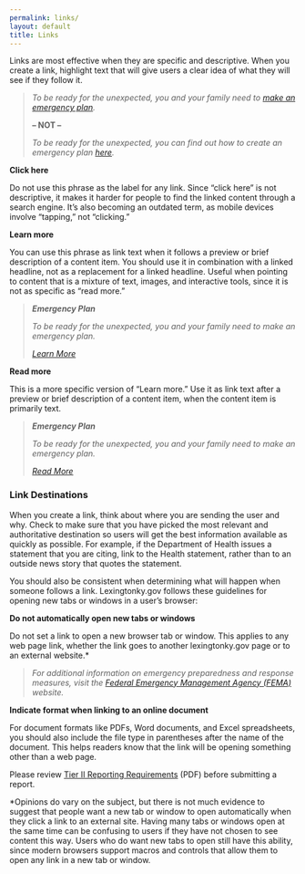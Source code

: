 ```yaml
---
permalink: links/
layout: default
title: Links
---
```


Links are most effective when they are specific and descriptive. When you create a link, highlight text that will give users a clear idea of what they will see if they follow it.

> *To be ready for the unexpected, you and your family need to [make an emergency plan](#).*
>
> **– NOT –**
>
> *To be ready for the unexpected, you can find out how to create an emergency plan [here](#).*

**Click here**

Do not use this phrase as the label for any link. Since “click here” is not descriptive, it makes it harder for people to find the linked content through a search engine. It’s also becoming an outdated term, as mobile devices involve “tapping,” not “clicking.”

**Learn more**

You can use this phrase as link text when it follows a preview or brief description of a content item. You should use it in combination with a linked headline, not as a replacement for a linked headline. Useful when pointing to content that is a mixture of text, images, and interactive tools, since it is not as specific as “read more.”

> **_Emergency Plan_**
>
> *To be ready for the unexpected, you and your family need to make an emergency plan.*
>
> *[Learn More](#)*

**Read more**

This is a more specific version of “Learn more.” Use it as link text after a preview or brief description of a content item, when the content item is primarily text.

> **_Emergency Plan_**
>
> *To be ready for the unexpected, you and your family need to make an emergency plan.*
>
> *[Read More](#)*

### Link Destinations

When you create a link, think about where you are sending the user and why. Check to make sure that you have picked the most relevant and authoritative destination so users will get the best information available as quickly as possible. For example, if the Department of Health issues a statement that you are citing, link to the Health statement, rather than to an outside news story that quotes the statement.

You should also be consistent when determining what will happen when someone follows a link. Lexingtonky.gov follows these guidelines for opening new tabs or windows in a user’s browser:

**Do not automatically open new tabs or windows**

Do not set a link to open a new browser tab or window. This applies to any web page link, whether the link goes to another lexingtonky.gov page or to an external website.*

> *For additional information on emergency preparedness and response measures, visit the [Federal Emergency Management Agency (FEMA)](#) website.*

**Indicate format when linking to an online document**

For document formats like PDFs, Word documents, and Excel spreadsheets, you should also include the file type in parentheses after the name of the document. This helps readers know that the link will be opening something other than a web page.

Please review [Tier II Reporting Requirements](#) (PDF) before submitting a report.


*Opinions do vary on the subject, but there is not much evidence to suggest that people want a new tab or window to open automatically when they click a link to an external site. Having many tabs or windows open at the same time can be confusing to users if they have not chosen to see content this way. Users who do want new tabs to open still have this ability, since modern browsers support macros and controls that allow them to open any link in a new tab or window.

